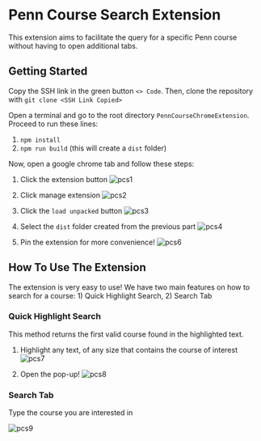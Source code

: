 # Penn Course Search Extension

This extension aims to facilitate the query for a specific Penn course without having to open additional tabs.

## Getting Started

Copy the SSH link in the green button `<> Code`. Then, clone the repository with `git clone <SSH Link Copied>`

Open a terminal and go to the root directory `PennCourseChromeExtension`. Proceed to run these lines:
1. `npm install`
2. `npm run build` (this will create a `dist` folder)

Now, open a google chrome tab and follow these steps:

1. Click the extension button
![pcs1](https://github.com/fbc101/PennCourseChromeExtension/assets/157915007/9be2a08d-ed4d-4f70-8364-0bb6bfe740b0)

2. Click manage extension
![pcs2](https://github.com/fbc101/PennCourseChromeExtension/assets/157915007/f4f6883b-ffd0-45d5-9f35-c689b084dabf)

3. Click the `load unpacked` button
![pcs3](https://github.com/fbc101/PennCourseChromeExtension/assets/157915007/06f45074-c918-4cb5-bc27-126f2c04f9f3)

4. Select the `dist` folder created from the previous part
![pcs4](https://github.com/fbc101/PennCourseChromeExtension/assets/157915007/7d778122-a21d-4ba5-8d73-516dab497c18)

5. Pin the extension for more convenience!
![pcs6](https://github.com/fbc101/PennCourseChromeExtension/assets/157915007/766fc32c-0ba6-4972-9978-a60e5040977b)

## How To Use The Extension

The extension is very easy to use! We have two main features on how to search for a course: 1) Quick Highlight Search, 2) Search Tab

### Quick Highlight Search
This method returns the first valid course found in the highlighted text.

1. Highlight any text, of any size that contains the course of interest
![pcs7](https://github.com/fbc101/PennCourseChromeExtension/assets/157915007/506d5e71-1cfe-46b3-8503-4debc7ac5c93)

2. Open the pop-up!
![pcs8](https://github.com/fbc101/PennCourseChromeExtension/assets/157915007/a8c392eb-59ae-4b96-9209-b89057a208cd)

### Search Tab
Type the course you are interested in

![pcs9](https://github.com/fbc101/PennCourseChromeExtension/assets/157915007/88f29f9d-727d-48d3-956f-4d43963836de)








